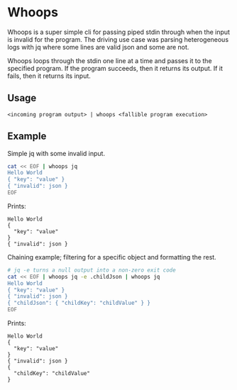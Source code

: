 # Whoops

Whoops is a super simple cli for passing piped stdin through when the input is invalid for the program. The driving use case was parsing heterogeneous logs with jq where some lines are valid json and some are not.

Whoops loops through the stdin one line at a time and passes it to the specified program. If the program succeeds, then it returns its output. If it fails, then it returns its input.

## Usage

```
<incoming program output> | whoops <fallible program execution>
```

## Example

Simple jq with some invalid input.
```sh
cat << EOF | whoops jq 
Hello World
{ "key": "value" }
{ "invalid": json }
EOF
```

Prints:
```
Hello World
{
  "key": "value"
}
{ "invalid": json }
```

Chaining example; filtering for a specific object and formatting the rest.
```sh
# jq -e turns a null output into a non-zero exit code
cat << EOF | whoops jq -e .childJson | whoops jq 
Hello World
{ "key": "value" }
{ "invalid": json }
{ "childJson": { "childKey": "childValue" } }
EOF
```

Prints:
```
Hello World
{
  "key": "value"
}
{ "invalid": json }
{
  "childKey": "childValue"
}
```
